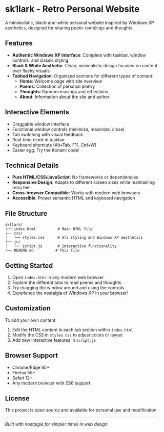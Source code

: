 # sk1lark - Retro Personal Website

A minimalistic, black-and-white personal website inspired by Windows XP aesthetics, designed for sharing poetic ramblings and thoughts.

## Features

- **Authentic Windows XP Interface**: Complete with taskbar, window controls, and classic styling
- **Black & White Aesthetic**: Clean, minimalistic design focused on content over flashy visuals
- **Tabbed Navigation**: Organized sections for different types of content:
  - **Home**: Welcome page with site overview
  - **Poems**: Collection of personal poetry
  - **Thoughts**: Random musings and reflections
  - **About**: Information about the site and author

## Interactive Elements

- Draggable window interface
- Functional window controls (minimize, maximize, close)
- Tab switching with visual feedback
- Real-time clock in taskbar
- Keyboard shortcuts (Alt+Tab, F11, Ctrl+W)
- Easter egg: Try the Konami code!

## Technical Details

- **Pure HTML/CSS/JavaScript**: No frameworks or dependencies
- **Responsive Design**: Adapts to different screen sizes while maintaining retro feel
- **Cross-browser Compatible**: Works with modern web browsers
- **Accessible**: Proper semantic HTML and keyboard navigation

## File Structure

```
sk1lark/
├── index.html          # Main HTML file
├── css/
│   └── styles.css      # All styling and Windows XP aesthetics
├── js/
│   └── script.js       # Interactive functionality
└── README.md          # This file
```

## Getting Started

1. Open `index.html` in any modern web browser
2. Explore the different tabs to read poems and thoughts
3. Try dragging the window around and using the controls
4. Experience the nostalgia of Windows XP in your browser!

## Customization

To add your own content:

1. Edit the HTML content in each tab section within `index.html`
2. Modify the CSS in `styles.css` to adjust colors or layout
3. Add new interactive features in `script.js`

## Browser Support

- Chrome/Edge 60+
- Firefox 55+
- Safari 12+
- Any modern browser with ES6 support

## License

This project is open source and available for personal use and modification.

---

*Built with nostalgia for simpler times in web design.*